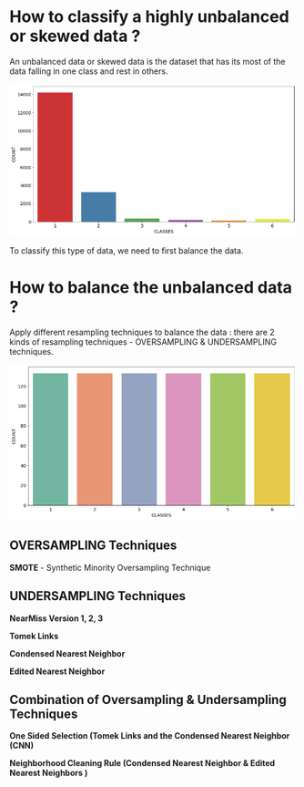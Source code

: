 # How to classify a highly unbalanced or skewed data ?

An unbalanced data or skewed data is the dataset that has its most of the data falling in one class and rest in others.

![unbalanced-data-graph](https://github.com/epicure24/Classifier-for-highly-unbalanced-data/blob/main/indi1.png)

To classify this type of data, we need to first balance the data. 

# How to balance the unbalanced data ?

Apply different resampling techniques to balance the data : there are 2 kinds of resampling techniques - OVERSAMPLING & UNDERSAMPLING techniques.

![balanced-data-graph](https://github.com/epicure24/Classifier-for-highly-unbalanced-data/blob/main/index.png)

## OVERSAMPLING Techniques

**SMOTE** - Synthetic Minority Oversampling Technique 

## UNDERSAMPLING Techniques

**NearMiss Version 1, 2, 3**

**Tomek Links**

**Condensed Nearest Neighbor**

**Edited Nearest Neighbor**

## Combination of Oversampling & Undersampling Techniques

**One Sided Selection (Tomek Links and the Condensed Nearest Neighbor (CNN)**

**Neighborhood Cleaning Rule (Condensed Nearest Neighbor & Edited Nearest Neighbors )**
